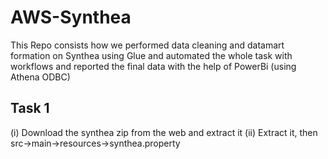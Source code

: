# AWS-Synthea
This Repo consists how we performed data cleaning and datamart formation on Synthea using Glue and automated the whole task with workflows and reported the final data with the help of PowerBi (using Athena ODBC)

## Task 1
(i) Download the synthea zip from the web and extract it
(ii) Extract it, then src->main->resources->synthea.property
